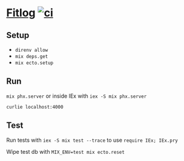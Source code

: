 # [Fitlog](https://github.com/rusty-cluster/styleguide/tree/main/elixir/phoenix) [![ci](https://github.com/ksevelyar/fitlog-phoenix/actions/workflows/ci.yml/badge.svg)](https://github.com/ksevelyar/fitlog-phoenix/actions/workflows/ci.yml)

## Setup

* `direnv allow`
* `mix deps.get`
* `mix ecto.setup`

## Run

`mix phx.server` or inside IEx with `iex -S mix phx.server`

`curlie localhost:4000`

## Test

Run tests with `iex -S mix test --trace` to use `require IEx; IEx.pry`

Wipe test db with `MIX_ENV=test mix ecto.reset`
